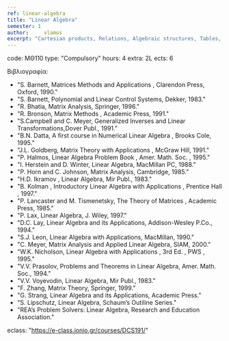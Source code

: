 ```yaml
---
ref: linear-algebra
title: "Linear Algebra"
semester: 1
author: 	vlamos
excerpt: "Cartesian products, Relations, Algebraic structures, Tables, Matrix operations, Reverse Matrix, Inverse Matrix. Determinants and their properties, Linear systems, Gauss method, Gauss – Jordan method, Systems solved with the use of inverse matrix, Cramer method, Vector spaces, Kernel and Image of linear mappings, Eigenvalues and eigenvectors, Matrix diagonalization, Applications in Informatics."
---
```


code: ΜΘ110
type: "Compulsory"
hours: 4
extra: 2L
ects: 6

Βιβλιογραφία: 
  - "S. Barnett,  Matrices Methods and Applications ,  Clarendon Press, Oxford,  1990."
  - "S. Barnett,  Polynomial and Linear Control Systems, Dekker, 1983."
  - "R. Bhatia, Matrix Analysis, Springer, 1996."
  - "R. Bronson,  Matrix Methods ,  Academic Press,  1991."
  - "S.Campbell and C. Meyer, Generalized Inverses and Linear Transformations,Dover Publ., 1991."
  - "B.N. Datta,  A first course in Numerical Linear Algebra ,  Brooks Cole,  1995."
  - "J.L. Goldberg,  Matrix Theory with Applications , McGraw Hill,  1991."
  - "P. Halmos,  Linear Algebra Problem Book , Amer. Math. Soc. ,  1995."
  - "I. Herstein and D. Winter, Linear Algebra, MacMillan PC, 1988."
  - "P. Horn  and  C. Johnson,  Matrix Analysis,  Cambridge,  1985."
  - "H.D. Ikramov ,  Linear Algebra,  Mir Publ.,  1983."
  - "B. Kolman ,  Introductory Linear Algebra with Applications ,  Prentice Hall ,  1997."
  - "P. Lancaster and M. Tismenetsky,  The Theory of Matrices ,  Academic Press,  1985."
  - "P. Lax, Linear Algebra, J. Wiley, 1997."
  - "D.C. Lay,  Linear Algebra and its Applications,  Addison-Wesley P.Co.,  1994."
  - "S.J. Leon, Linear Algebra with Applications,  MacMillan,  1990."
  - "C. Meyer, Matrix Analysis and Applied Linear Algebra, SIAM, 2000."
  - "W.K. Nicholson,  Linear Algebra with Applications ,  3rd Ed. ,  PWS ,  1995."
  - "V.V. Prasolov, Problems and Theorems in Linear Algebra, Amer. Math. Soc., 1994."
  - "V.V. Voyevodin,  Linear Algebra,  Mir Publ.,  1983."
  - "F. Zhang, Matrix Theory, Springer,  1999."
  - "G. Strang, Linear Algebra and its Applications, Academic Press."
  - "S. Lipschutz, Linear Algebra, Schaum’s Outiline Series."
  - "REA’s Problem Solvers: Linear Algebra, Research and Education Association."

  
eclass: "https://e-class.ionio.gr/courses/DCS191/"
